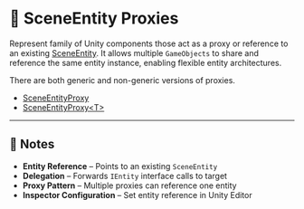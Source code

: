 # 🧩 SceneEntity Proxies

Represent family of Unity components those act as a proxy or reference to an existing [SceneEntity](SceneEntity.md).
It allows multiple `GameObjects` to share and reference the same entity instance, enabling flexible entity
architectures.

There are both generic and non-generic versions of proxies.

- [SceneEntityProxy](SceneEntityProxy.md)
- [SceneEntityProxy&lt;T&gt;](SceneEntityProxy%601.md)

---

## 📝 Notes

- **Entity Reference** – Points to an existing `SceneEntity`
- **Delegation** – Forwards `IEntity` interface calls to target
- **Proxy Pattern** – Multiple proxies can reference one entity
- **Inspector Configuration** – Set entity reference in Unity Editor